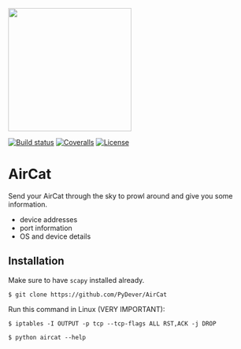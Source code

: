 
<img src="https://github.com/PyDever/AirCat/blob/master/img/3c%20(1).png" width="250">

 [![Build status](https://ci.appveyor.com/api/projects/status/pjxh5g91jpbh7t84?svg=true)](https://ci.appveyor.com/project/tygerbytes/resourcefitness) 
[![Coveralls](https://coveralls.io/repos/github/tygerbytes/ResourceFitness/badge.svg?branch=master)](https://coveralls.io/github/tygerbytes/ResourceFitness?branch=master) 
[![License](https://img.shields.io/badge/License-BSD%202--Clause-orange.svg)](https://opensource.org/licenses/BSD-2-Clause)
<br>

# AirCat
Send your AirCat through the sky to prowl around 
and give you some information. 

* device addresses
* port information
* OS and device details

## Installation 
Make sure to have `scapy` installed already.
```shell
$ git clone https://github.com/PyDever/AirCat
```
Run this command in Linux (VERY IMPORTANT):
```shell
$ iptables -I OUTPUT -p tcp --tcp-flags ALL RST,ACK -j DROP
```
```shell
$ python aircat --help
```


